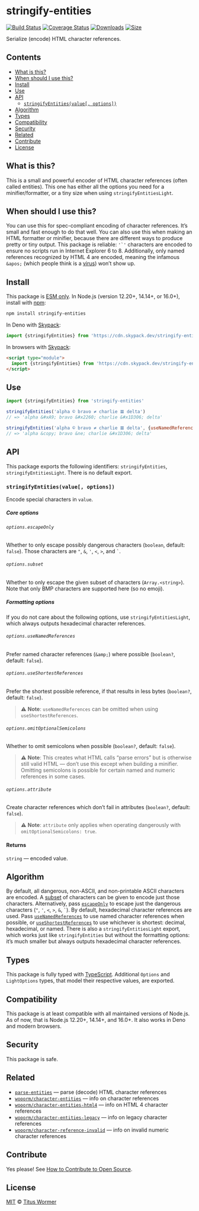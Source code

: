 # stringify-entities

[![Build Status][build-badge]][build]
[![Coverage Status][coverage-badge]][coverage]
[![Downloads][downloads-badge]][downloads]
[![Size][size-badge]][size]

Serialize (encode) HTML character references.

## Contents

*   [What is this?](#what-is-this)
*   [When should I use this?](#when-should-i-use-this)
*   [Install](#install)
*   [Use](#use)
*   [API](#api)
    *   [`stringifyEntities(value[, options])`](#stringifyentitiesvalue-options)
*   [Algorithm](#algorithm)
*   [Types](#types)
*   [Compatibility](#compatibility)
*   [Security](#security)
*   [Related](#related)
*   [Contribute](#contribute)
*   [License](#license)

## What is this?

This is a small and powerful encoder of HTML character references (often called
entities).
This one has either all the options you need for a minifier/formatter, or a
tiny size when using `stringifyEntitiesLight`.

## When should I use this?

You can use this for spec-compliant encoding of character references.
It’s small and fast enough to do that well.
You can also use this when making an HTML formatter or minifier, because there
are different ways to produce pretty or tiny output.
This package is reliable: ``'`'`` characters are encoded to ensure no scripts
run in Internet Explorer 6 to 8.
Additionally, only named references recognized by HTML 4 are encoded, meaning
the infamous `&apos;` (which people think is a [virus][]) won’t show up.

## Install

This package is [ESM only][esm].
In Node.js (version 12.20+, 14.14+, or 16.0+), install with [npm][]:

```sh
npm install stringify-entities
```

In Deno with [Skypack][]:

```js
import {stringifyEntities} from 'https://cdn.skypack.dev/stringify-entities@4?dts'
```

In browsers with [Skypack][]:

```html
<script type="module">
  import {stringifyEntities} from 'https://cdn.skypack.dev/stringify-entities@4?min'
</script>
```

## Use

```js
import {stringifyEntities} from 'stringify-entities'

stringifyEntities('alpha © bravo ≠ charlie 𝌆 delta')
// => 'alpha &#xA9; bravo &#x2260; charlie &#x1D306; delta'

stringifyEntities('alpha © bravo ≠ charlie 𝌆 delta', {useNamedReferences: true})
// => 'alpha &copy; bravo &ne; charlie &#x1D306; delta'
```

## API

This package exports the following identifiers: `stringifyEntities`,
`stringifyEntitiesLight`.
There is no default export.

### `stringifyEntities(value[, options])`

Encode special characters in `value`.

##### Core options

###### `options.escapeOnly`

Whether to only escape possibly dangerous characters (`boolean`, default:
`false`).
Those characters are `"`, `&`, `'`, `<`, `>`, and `` ` ``.

###### `options.subset`

Whether to only escape the given subset of characters (`Array.<string>`).
Note that only BMP characters are supported here (so no emoji).

##### Formatting options

If you do not care about the following options, use `stringifyEntitiesLight`,
which always outputs hexadecimal character references.

###### `options.useNamedReferences`

Prefer named character references (`&amp;`) where possible (`boolean?`, default:
`false`).

###### `options.useShortestReferences`

Prefer the shortest possible reference, if that results in less bytes
(`boolean?`, default: `false`).

> ⚠️ **Note**: `useNamedReferences` can be omitted when using
> `useShortestReferences`.

###### `options.omitOptionalSemicolons`

Whether to omit semicolons when possible (`boolean?`, default: `false`).

> ⚠️ **Note**: This creates what HTML calls “parse errors” but is otherwise
> still valid HTML — don’t use this except when building a minifier.
> Omitting semicolons is possible for certain named and numeric references in
> some cases.

###### `options.attribute`

Create character references which don’t fail in attributes (`boolean?`, default:
`false`).

> ⚠️ **Note**: `attribute` only applies when operating dangerously with
> `omitOptionalSemicolons: true`.

#### Returns

`string` — encoded value.

## Algorithm

By default, all dangerous, non-ASCII, and non-printable ASCII characters are
encoded.
A [subset][] of characters can be given to encode just those characters.
Alternatively, pass [`escapeOnly`][escapeonly] to escape just the dangerous
characters (`"`, `'`, `<`, `>`, `&`, `` ` ``).
By default, hexadecimal character references are used.
Pass [`useNamedReferences`][named] to use named character references when
possible, or [`useShortestReferences`][short] to use whichever is shortest:
decimal, hexadecimal, or named.
There is also a `stringifyEntitiesLight` export, which works just like
`stringifyEntities` but without the formatting options: it’s much smaller but
always outputs hexadecimal character references.

## Types

This package is fully typed with [TypeScript][].
Additional `Options` and `LightOptions` types, that model their respective
values, are exported.

## Compatibility

This package is at least compatible with all maintained versions of Node.js.
As of now, that is Node.js 12.20+, 14.14+, and 16.0+.
It also works in Deno and modern browsers.

## Security

This package is safe.

## Related

*   [`parse-entities`](https://github.com/wooorm/parse-entities)
    — parse (decode) HTML character references
*   [`wooorm/character-entities`](https://github.com/wooorm/character-entities)
    — info on character references
*   [`wooorm/character-entities-html4`](https://github.com/wooorm/character-entities-html4)
    — info on HTML 4 character references
*   [`wooorm/character-entities-legacy`](https://github.com/wooorm/character-entities-legacy)
    — info on legacy character references
*   [`wooorm/character-reference-invalid`](https://github.com/wooorm/character-reference-invalid)
    — info on invalid numeric character references

## Contribute

Yes please!
See [How to Contribute to Open Source][contribute].

## License

[MIT][license] © [Titus Wormer][author]

<!-- Definitions -->

[build-badge]: https://github.com/wooorm/stringify-entities/workflows/main/badge.svg

[build]: https://github.com/wooorm/stringify-entities/actions

[coverage-badge]: https://img.shields.io/codecov/c/github/wooorm/stringify-entities.svg

[coverage]: https://codecov.io/github/wooorm/stringify-entities

[downloads-badge]: https://img.shields.io/npm/dm/stringify-entities.svg

[downloads]: https://www.npmjs.com/package/stringify-entities

[size-badge]: https://img.shields.io/bundlephobia/minzip/stringify-entities.svg

[size]: https://bundlephobia.com/result?p=stringify-entities

[npm]: https://docs.npmjs.com/cli/install

[skypack]: https://www.skypack.dev

[license]: license

[author]: https://wooorm.com

[esm]: https://gist.github.com/sindresorhus/a39789f98801d908bbc7ff3ecc99d99c

[typescript]: https://www.typescriptlang.org

[contribute]: https://opensource.guide/how-to-contribute/

[virus]: https://www.telegraph.co.uk/technology/advice/10516839/Why-do-some-apostrophes-get-replaced-with-andapos.html

[subset]: #optionssubset

[escapeonly]: #optionsescapeonly

[named]: #optionsusenamedreferences

[short]: #optionsuseshortestreferences
